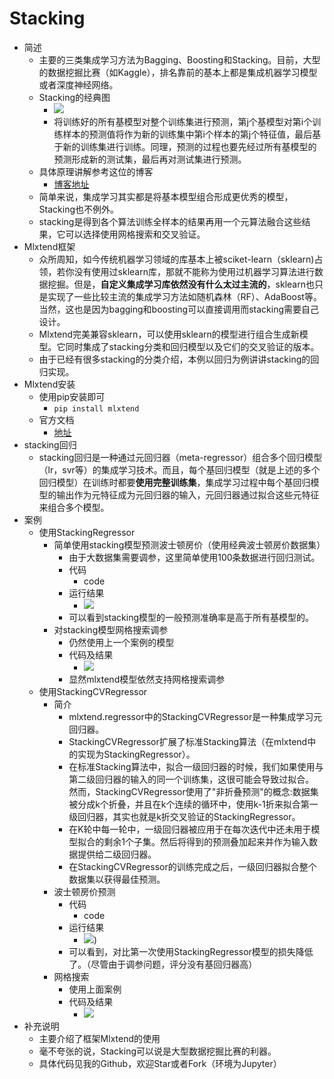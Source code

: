 # Stacking
- 简述
	- 主要的三类集成学习方法为Bagging、Boosting和Stacking。目前，大型的数据挖掘比赛（如Kaggle），排名靠前的基本上都是集成机器学习模型或者深度神经网络。
	- Stacking的经典图
		- ![](https://img-blog.csdnimg.cn/20190412163905109.png)
		- 将训练好的所有基模型对整个训练集进行预测，第j个基模型对第i个训练样本的预测值将作为新的训练集中第i个样本的第j个特征值，最后基于新的训练集进行训练。同理，预测的过程也要先经过所有基模型的预测形成新的测试集，最后再对测试集进行预测。
	- 具体原理讲解参考这位的博客
		- [博客地址](https://blog.csdn.net/wstcjf/article/details/77989963)
	- 简单来说，集成学习其实都是将基本模型组合形成更优秀的模型，Stacking也不例外。
	- stacking是得到各个算法训练全样本的结果再用一个元算法融合这些结果，它可以选择使用网格搜索和交叉验证。
- Mlxtend框架
	- 众所周知，如今传统机器学习领域的库基本上被sciket-learn（sklearn)占领，若你没有使用过sklearn库，那就不能称为使用过机器学习算法进行数据挖掘。但是，**自定义集成学习库依然没有什么太过主流的**，sklearn也只是实现了一些比较主流的集成学习方法如随机森林（RF）、AdaBoost等。当然，这也是因为bagging和boosting可以直接调用而stacking需要自己设计。
	- Mlxtend完美兼容sklearn，可以使用sklearn的模型进行组合生成新模型。它同时集成了stacking分类和回归模型以及它们的交叉验证的版本。
	- 由于已经有很多stacking的分类介绍，本例以回归为例讲讲stacking的回归实现。
- Mlxtend安装
	- 使用pip安装即可
		- `pip install mlxtend`
	- 官方文档
		- [地址](http://rasbt.github.io/mlxtend/)
- stacking回归
	- stacking回归是一种通过元回归器（meta-regressor）组合多个回归模型（lr，svr等）的集成学习技术。而且，每个基回归模型（就是上述的多个回归模型）在训练时都要**使用完整训练集**，集成学习过程中每个基回归模型的输出作为元特征成为元回归器的输入，元回归器通过拟合这些元特征来组合多个模型。
- 案例
	- 使用StackingRegressor
		- 简单使用stacking模型预测波士顿房价（使用经典波士顿房价数据集）
			- 由于大数据集需要调参，这里简单使用100条数据进行回归测试。
			- 代码
				- code
			- 运行结果
				- ![](https://img-blog.csdnimg.cn/20190412182324699.png)
			- 可以看到stacking模型的一般预测准确率是高于所有基模型的。
		- 对stacking模型网格搜索调参
			- 仍然使用上一个案例的模型
			- 代码及结果
				- ![](https://img-blog.csdnimg.cn/20190412184336245.png)
			- 显然mlxtend模型依然支持网格搜索调参
	- 使用StackingCVRegressor
		- 简介
			- mlxtend.regressor中的StackingCVRegressor是一种集成学习元回归器。
			- StackingCVRegressor扩展了标准Stacking算法（在mlxtend中的实现为StackingRegressor）。
			- 在标准Stacking算法中，拟合一级回归器的时候，我们如果使用与第二级回归器的输入的同一个训练集，这很可能会导致过拟合。 然而，StackingCVRegressor使用了"非折叠预测"的概念:数据集被分成k个折叠，并且在k个连续的循环中，使用k-1折来拟合第一级回归器，其实也就是k折交叉验证的StackingRegressor。
			- 在K轮中每一轮中，一级回归器被应用于在每次迭代中还未用于模型拟合的剩余1个子集。然后将得到的预测叠加起来并作为输入数据提供给二级回归器。
			- 在StackingCVRegressor的训练完成之后，一级回归器拟合整个数据集以获得最佳预测。
		- 波士顿房价预测
			- 代码
				- code
			- 运行结果
				- ![](https://img-blog.csdnimg.cn/20190412192135693.png))
			- 可以看到，对比第一次使用StackingRegressor模型的损失降低了。（尽管由于调参问题，评分没有基回归器高）
		- 网格搜索
			- 使用上面案例
			- 代码及结果
				- ![](https://img-blog.csdnimg.cn/20190412192249653.png)
- 补充说明
	- 主要介绍了框架Mlxtend的使用
	- 毫不夸张的说，Stacking可以说是大型数据挖掘比赛的利器。
	- 具体代码见我的Github，欢迎Star或者Fork（环境为Jupyter）